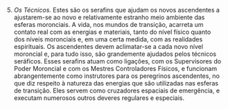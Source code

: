 ﻿5. <em>Os Técnicos.</em> Estes são os serafins que ajudam os novos ascendentes a ajustarem-se ao novo e relativamente estranho meio ambiente das esferas moronciais. A vida, nos mundos de transição, acarreta um contato real com as energias e materiais, tanto do nível físico quanto dos níveis moronciais e, em uma certa medida, com as realidades espirituais. Os ascendentes devem aclimatar-se a cada novo nível moroncial e, para tudo isso, são grandemente ajudados pelos técnicos seráficos. Esses serafins atuam como ligações, com os Supervisores do Poder Moroncial e com os Mestres Controladores Físicos, e funcionam abrangentemente como instrutores para os peregrinos ascendentes, no que diz respeito à natureza das energias que são utilizadas nas esferas de transição. Eles servem como cruzadores espaciais de emergência, e executam numerosos outros deveres regulares e especiais.